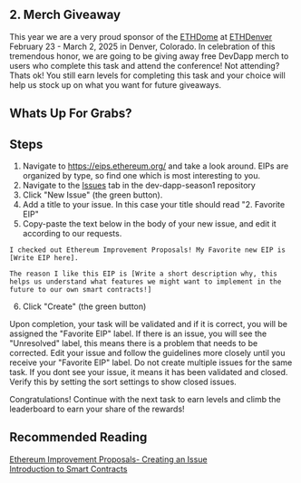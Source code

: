 ## 2. Merch Giveaway
This year we are a very proud sponsor of the [ETHDome](https://ethdo.me/) at [ETHDenver](https://www.ethdenver.com/) February 23 - March 2, 2025 in Denver, Colorado. In celebration of this tremendous honor, we are going to be giving away free DevDapp merch to users who complete this task and attend the conference! Not attending? Thats ok! You still earn levels for completing this task and your choice will help us stock up on what you want for future giveaways.

## Whats Up For Grabs?


## Steps
1. Navigate to https://eips.ethereum.org/ and take a look around. EIPs are organized by type, so find one which is most interesting to you.
2. Navigate to the [Issues](https://github.com/rairprotocol/dev-dapp-season1/issues) tab in the dev-dapp-season1 repository
3. Click "New Issue" (the green button).
4. Add a title to your issue. In this case your title should read "2. Favorite EIP"
5. Copy-paste the text below in the body of your new issue, and edit it according to our requests.
```
I checked out Ethereum Improvement Proposals! My Favorite new EIP is [Write EIP here].

The reason I like this EIP is [Write a short description why, this helps us understand what features we might want to implement in the future to our own smart contracts!]
```
6. Click "Create" (the green button)

Upon completion, your task will be validated and if it is correct, you will be assigned the "Favorite EIP" label. If there is an issue, you will see the "Unresolved" label, this means there is a problem that needs to be corrected. Edit your issue and follow the guidelines more closely until you receive your "Favorite EIP" label. Do not create multiple issues for the same task. If you dont see your issue, it means it has been validated and closed. Verify this by setting the sort settings to show closed issues.

Congratulations! Continue with the next task to earn levels and climb the leaderboard to earn your share of the rewards!

## Recommended Reading 
[Ethereum Improvement Proposals- Creating an Issue](https://eips.ethereum.org/)\
[Introduction to Smart Contracts](https://ethereum.org/en/developers/docs/smart-contracts/)
